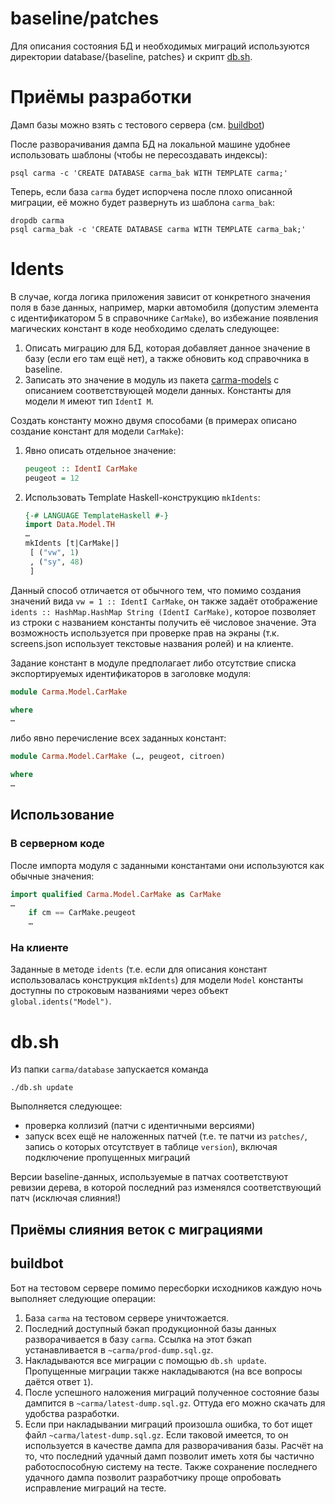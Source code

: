 # baseline/patches

Для описания состояния БД и необходимых миграций используются директории database/{baseline, patches} и скрипт [db.sh](#dbsh).

# Приёмы разработки

Дамп базы можно взять с тестового сервера (см. [buildbot](#buildbot))

После разворачивания дампа БД на локальной машине удобнее использовать шаблоны (чтобы не пересоздавать индексы):

    psql carma -c 'CREATE DATABASE carma_bak WITH TEMPLATE carma;'

Теперь, если база `carma` будет испорчена после плохо описанной миграции, её можно будет развернуть из шаблона `carma_bak`:

    dropdb carma
    psql carma_bak -c 'CREATE DATABASE carma WITH TEMPLATE carma_bak;'

# Idents

В случае, когда логика приложения зависит от конкретного значения поля в базе данных, например, марки автомобиля (допустим элемента с идентификатором 5 в справочнике `CarMake`), во избежание появления магических констант в коде необходимо сделать следующее:

1. Описать миграцию для БД, которая добавляет данное значение в базу (если его там ещё нет), а также обновить код справочника в baseline.
2. Записать это значение в модуль из пакета [carma-models](/f-me/carma-models) с описанием соответствующей модели данных. Константы для модели `M` имеют тип `IdentI M`.

Создать константу можно двумя способами (в примерах описано создание констант для модели `CarMake`):

1. Явно описать отдельное значение:
   
   ```haskell
   peugeot :: IdentI CarMake
   peugeot = 12
   ```
2. Использовать Template Haskell-конструкцию `mkIdents`:
   
   ```haskell
   {-# LANGUAGE TemplateHaskell #-}
   import Data.Model.TH
   …
   mkIdents [t|CarMake|]
    [ ("vw", 1)
    , ("sy", 48)
    ]
   ```
Данный способ отличается от обычного тем, что помимо создания значений вида `vw = 1 :: IdentI CarMake`, он также задаёт отображение `idents :: HashMap.HashMap String (IdentI CarMake)`, которое позволяет из строки с названием константы получить её числовое значение. Эта возможность используется при проверке прав на экраны (т.к. screens.json использует текстовые названия ролей) и на клиенте.

Задание констант в модуле предполагает либо отсутствие списка экспортируемых идентификаторов в заголовке модуля:
```haskell
module Carma.Model.CarMake

where
…
```
либо явно перечисление всех заданных констант:
```haskell
module Carma.Model.CarMake (…, peugeot, citroen)

where
…
```

## Использование

### В серверном коде

После импорта модуля с заданными константами они используются как обычные значения:

```haskell
import qualified Carma.Model.CarMake as CarMake
…
    if cm == CarMake.peugeot
    …
```

### На клиенте

Заданные в методе `idents` (т.е. если для описания констант использовалась конструкция `mkIdents`) для модели `Model` константы доступны по строковым названиями через объект `global.idents("Model")`.

# db.sh

Из папки `carma/database` запускается команда
```
./db.sh update
```

Выполняется следующее:
* проверка коллизий (патчи с идентичными версиями)
* запуск всех ещё не наложенных патчей (т.е. те патчи из `patches/`, запись о которых отсутствует в таблице `version`), включая подключение пропущенных миграций

Версии baseline-данных, используемые в патчах соответствуют ревизии дерева, в которой последний раз изменялся соответствующий патч (исключая слияния!)

## Приёмы слияния веток с миграциями

## buildbot

Бот на тестовом сервере помимо пересборки исходников каждую ночь выполняет следующие операции:

1. База `carma` на тестовом сервере уничтожается.
2. Последний доступный бэкап продукционной базы данных разворачивается в базу `carma`. Ссылка на этот бэкап устанавливается в `~carma/prod-dump.sql.gz`.
3. Накладываются все миграции с помощью `db.sh update`. Пропущенные миграции также накладываются (на все вопросы даётся ответ `1`).
4. После успешного наложения миграций полученное состояние базы дампится в `~carma/latest-dump.sql.gz`. Оттуда его можно скачать для удобства разработки.
4. Если при накладывании миграций произошла ошибка, то бот ищет файл `~carma/latest-dump.sql.gz`. Если таковой имеется, то он используется в качестве дампа для разворачивания базы. Расчёт на то, что последний удачный дамп позволит иметь хотя бы частично работоспособную систему на тесте. Также сохранение последнего удачного дампа позволит разработчику проще опробовать исправление миграций на тесте.